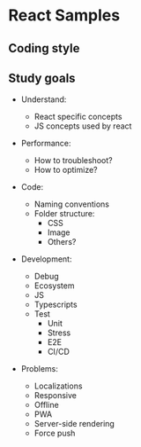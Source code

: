 # React Samples

## Coding style

## Study goals

- Understand:

    - React specific concepts
    - JS concepts used by react

- Performance:

    - How to troubleshoot?
    - How to optimize?

- Code:

    - Naming conventions
    - Folder structure:
        - CSS
        - Image
        - Others?

- Development:

    - Debug
    - Ecosystem
    - JS
    - Typescripts
    - Test
        - Unit
        - Stress
        - E2E
        - CI/CD

- Problems:
    - Localizations
    - Responsive
    - Offline
    - PWA
    - Server-side rendering
    - Force push
